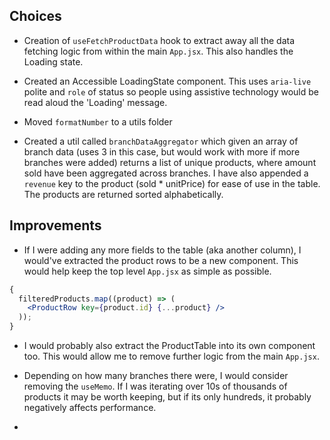 ## Choices

- Creation of `useFetchProductData` hook to extract away all the data fetching logic from within the main `App.jsx`. This also handles the Loading state.

- Created an Accessible LoadingState component. This uses `aria-live` polite and `role` of status so people using assistive technology would be read aloud the 'Loading' message.

- Moved `formatNumber` to a utils folder

- Created a util called `branchDataAggregator` which given an array of branch data (uses 3 in this case, but would work with more if more branches were added) returns a list of unique products, where amount sold have been aggregated across branches. I have also appended a `revenue` key to the product (sold \* unitPrice) for ease of use in the table. The products are returned sorted alphabetically.

## Improvements

- If I were adding any more fields to the table (aka another column), I would've extracted the product rows to be a new component. This would help keep the top level `App.jsx` as simple as possible.

```jsx
{
  filteredProducts.map((product) => (
    <ProductRow key={product.id} {...product} />
  ));
}
```

- I would probably also extract the ProductTable into its own component too. This would allow me to remove further logic from the main `App.jsx`.

- Depending on how many branches there were, I would consider removing the `useMemo`. If I was iterating over 10s of thousands of products it may be worth keeping, but if its only hundreds, it probably negatively affects performance.

-
